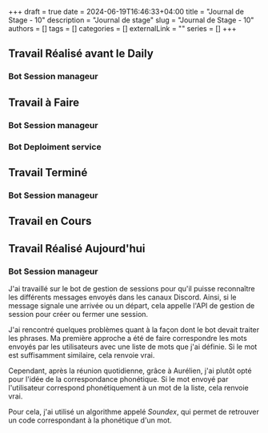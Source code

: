 +++ 
draft = true
date = 2024-06-19T16:46:33+04:00
title = "Journal de Stage - 10"
description = "Journal de stage"
slug = "Journal de Stage - 10"
authors = []
tags = []
categories = []
externalLink = ""
series = []
+++


## Travail Réalisé avant le Daily

### Bot Session manageur

## Travail à Faire

### Bot Session manageur

### Bot Deploiment service

## Travail Terminé

### Bot Session manageur

## Travail en Cours

## Travail Réalisé Aujourd'hui

### Bot Session manageur

J'ai travaillé sur le bot de gestion de sessions pour qu'il puisse reconnaître les différents messages envoyés dans les canaux Discord. Ainsi, si le message signale une arrivée ou un départ, cela appelle l'API de gestion de session pour créer ou fermer une session.

J'ai rencontré quelques problèmes quant à la façon dont le bot devait traiter les phrases. Ma première approche a été de faire correspondre les mots envoyés par les utilisateurs avec une liste de mots que j'ai définie. Si le mot est suffisamment similaire, cela renvoie vrai.

Cependant, après la réunion quotidienne, grâce à Aurélien, j'ai plutôt opté pour l'idée de la correspondance phonétique. Si le mot envoyé par l'utilisateur correspond phonétiquement à un mot de la liste, cela renvoie vrai.

Pour cela, j'ai utilisé un algorithme appelé *Soundex*, qui permet de retrouver un code correspondant à la phonétique d'un mot.
